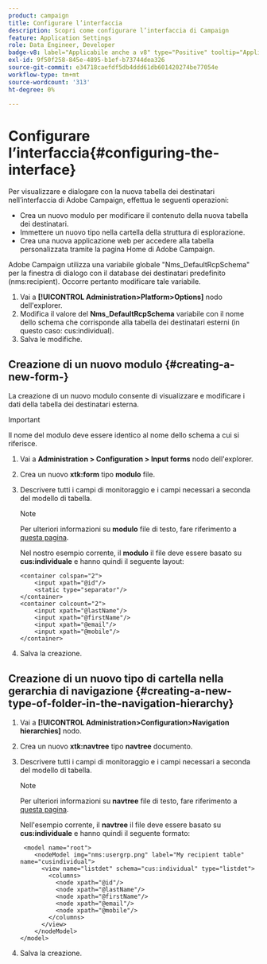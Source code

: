 ```yaml
---
product: campaign
title: Configurare l’interfaccia
description: Scopri come configurare l’interfaccia di Campaign
feature: Application Settings
role: Data Engineer, Developer
badge-v8: label="Applicabile anche a v8" type="Positive" tooltip="Applicabile anche a Campaign v8"
exl-id: 9f50f258-845e-4895-b1ef-b73744dea326
source-git-commit: e34718caefdf5db4ddd61db601420274be77054e
workflow-type: tm+mt
source-wordcount: '313'
ht-degree: 0%

---
```


# Configurare l’interfaccia{#configuring-the-interface}

Per visualizzare e dialogare con la nuova tabella dei destinatari nell’interfaccia di Adobe Campaign, effettua le seguenti operazioni:

* Crea un nuovo modulo per modificare il contenuto della nuova tabella dei destinatari.
* Immettere un nuovo tipo nella cartella della struttura di esplorazione.
* Crea una nuova applicazione web per accedere alla tabella personalizzata tramite la pagina Home di Adobe Campaign.

Adobe Campaign utilizza una variabile globale &quot;Nms_DefaultRcpSchema&quot; per la finestra di dialogo con il database dei destinatari predefinito (nms:recipient). Occorre pertanto modificare tale variabile.

1. Vai a **[!UICONTROL Administration>Platform>Options]** nodo dell&#39;explorer.
1. Modifica il valore del **Nms_DefaultRcpSchema** variabile con il nome dello schema che corrisponde alla tabella dei destinatari esterni (in questo caso: cus:individual).
1. Salva le modifiche.

## Creazione di un nuovo modulo {#creating-a-new-form-}

La creazione di un nuovo modulo consente di visualizzare e modificare i dati della tabella dei destinatari esterna.

>[!IMPORTANT]
>
>Il nome del modulo deve essere identico al nome dello schema a cui si riferisce.

1. Vai a **Administration > Configuration > Input forms** nodo dell&#39;explorer.
1. Crea un nuovo **xtk:form** tipo **modulo** file.
1. Descrivere tutti i campi di monitoraggio e i campi necessari a seconda del modello di tabella.

   >[!NOTE]
   >
   >Per ulteriori informazioni su **modulo** file di testo, fare riferimento a [questa pagina](../../configuration/using/identifying-a-form.md).

   Nel nostro esempio corrente, il **modulo** il file deve essere basato su **cus:individuale** e hanno quindi il seguente layout:

   ```
   <container colspan="2">
       <input xpath="@id"/>
       <static type="separator"/>
   </container>
   <container colcount="2">
       <input xpath="@lastName"/>
       <input xpath="@firstName"/>
       <input xpath="@email"/>
       <input xpath="@mobile"/>
   </container> 
   ```

1. Salva la creazione.

## Creazione di un nuovo tipo di cartella nella gerarchia di navigazione {#creating-a-new-type-of-folder-in-the-navigation-hierarchy}

1. Vai a **[!UICONTROL Administration>Configuration>Navigation hierarchies]** nodo.
1. Crea un nuovo **xtk:navtree** tipo **navtree** documento.
1. Descrivere tutti i campi di monitoraggio e i campi necessari a seconda del modello di tabella.

   >[!NOTE]
   >
   >Per ulteriori informazioni su **navtree** file di testo, fare riferimento a [questa pagina](../../platform/using/adobe-campaign-explorer.md#about-navigation-hierarchy).

   Nell&#39;esempio corrente, il **navtree** il file deve essere basato su **cus:individuale** e hanno quindi il seguente formato:

   ```
    <model name="root">
       <nodeModel img="nms:usergrp.png" label="My recipient table" name="cusindividual">
         <view name="listdet" schema="cus:individual" type="listdet">
           <columns>
             <node xpath="@id"/>
             <node xpath="@lastName"/>
             <node xpath="@firstName"/>
             <node xpath="@email"/>
             <node xpath="@mobile"/>
           </columns>
         </view>
       </nodeModel>
   </model>
   ```

1. Salva la creazione.
